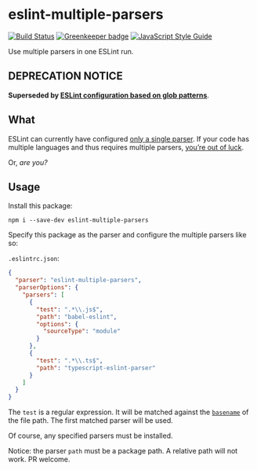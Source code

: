 # eslint-multiple-parsers

[![Build Status](https://travis-ci.org/mightyiam/eslint-multiple-parsers.svg?branch=master)](https://travis-ci.org/mightyiam/eslint-multiple-parsers)
[![Greenkeeper badge](https://badges.greenkeeper.io/mightyiam/eslint-multiple-parsers.svg)](https://greenkeeper.io/)
[![JavaScript Style Guide](https://img.shields.io/badge/code_style-standard-brightgreen.svg)](https://standardjs.com)

Use multiple parsers in one ESLint run.

## **DEPRECATION NOTICE**

**Superseded by [ESLint configuration based on glob patterns](https://eslint.org/docs/user-guide/configuring#configuration-based-on-glob-patterns)**.

## What

ESLint can currently have configured [only a single parser](https://eslint.org/docs/user-guide/configuring#specifying-parser).
If your code has multiple languages and thus requires multiple parsers, [you’re out of luck](https://github.com/eslint/eslint/issues/8543).

Or, *are you?*

## Usage

Install this package:

```
npm i --save-dev eslint-multiple-parsers
```
 
Specify this package  as the parser and configure the multiple parsers like so:

`.eslintrc.json`:
```json
{
  "parser": "eslint-multiple-parsers",
  "parserOptions": {
    "parsers": [
      {
        "test": ".*\\.js$",
        "path": "babel-eslint",
        "options": {
          "sourceType": "module"
        }
      },
      {
        "test": ".*\\.ts$",
        "path": "typescript-eslint-parser"
      }
    ]
  }
}
```

The `test` is a regular expression. It will be matched against the [`basename`](https://nodejs.org/api/path.html#path_path_basename_path_ext) of the file path. The first matched parser will be used.

Of course, any specified parsers must be installed.

Notice: the parser `path` must be a package path. A relative path will not work. PR welcome.
